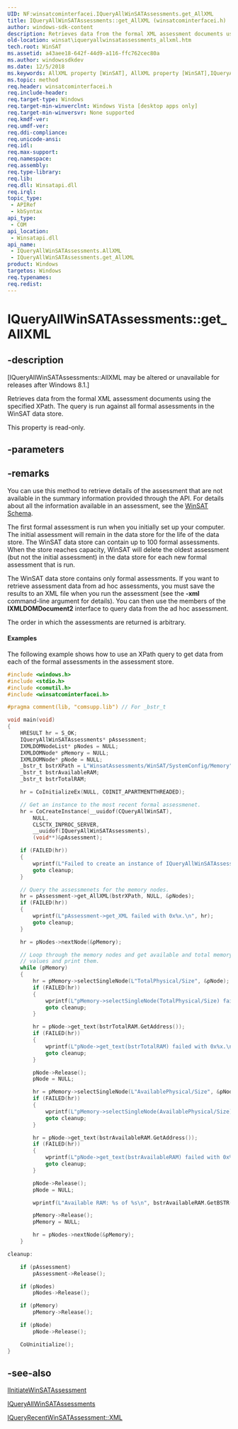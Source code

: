```yaml
---
UID: NF:winsatcominterfacei.IQueryAllWinSATAssessments.get_AllXML
title: IQueryAllWinSATAssessments::get_AllXML (winsatcominterfacei.h)
author: windows-sdk-content
description: Retrieves data from the formal XML assessment documents using the specified XPath. The query is run against all formal assessments in the WinSAT data store.
old-location: winsat\iqueryallwinsatassessments_allxml.htm
tech.root: WinSAT
ms.assetid: a43aee18-642f-44d9-a116-ffc762cec80a
ms.author: windowssdkdev
ms.date: 12/5/2018
ms.keywords: AllXML property [WinSAT], AllXML property [WinSAT],IQueryAllWinSATAssessments interface, IQueryAllWinSATAssessments interface [WinSAT],AllXML property, IQueryAllWinSATAssessments.AllXML, IQueryAllWinSATAssessments.get_AllXML, IQueryAllWinSATAssessments::AllXML, IQueryAllWinSATAssessments::get_AllXML, get_AllXML, winsat.iqueryallwinsatassessments_allxml, winsatcominterfacei/IQueryAllWinSATAssessments::AllXML, winsatcominterfacei/IQueryAllWinSATAssessments::get_AllXML
ms.topic: method
req.header: winsatcominterfacei.h
req.include-header: 
req.target-type: Windows
req.target-min-winverclnt: Windows Vista [desktop apps only]
req.target-min-winversvr: None supported
req.kmdf-ver: 
req.umdf-ver: 
req.ddi-compliance: 
req.unicode-ansi: 
req.idl: 
req.max-support: 
req.namespace: 
req.assembly: 
req.type-library: 
req.lib: 
req.dll: Winsatapi.dll
req.irql: 
topic_type:
 - APIRef
 - kbSyntax
api_type:
 - COM
api_location:
 - Winsatapi.dll
api_name:
 - IQueryAllWinSATAssessments.AllXML
 - IQueryAllWinSATAssessments.get_AllXML
product: Windows
targetos: Windows
req.typenames: 
req.redist: 
---
```


# IQueryAllWinSATAssessments::get_AllXML


## -description


<p class="CCE_Message">[IQueryAllWinSATAssessments::AllXML may be altered or unavailable for releases after Windows 8.1.]

Retrieves data from the formal XML assessment documents using the specified XPath. The query is run against all formal assessments in the WinSAT data store.

This property is read-only.


## -parameters


## -remarks



You can use this method to retrieve details of the assessment that are not available in the summary information provided through the API. For details about all the information available in an assessment, see the <a href="https://msdn.microsoft.com/da497f3b-f5a2-401e-8230-937362ecf4f2">WinSAT Schema</a>.

The first formal assessment is run when you initially set up your computer. The initial assessment will remain in the data store for the life of the data store. The WinSAT data store can contain up to 100 formal assessments. When the store reaches capacity, WinSAT will delete the oldest assessment (but not the initial assessment) in the data store for each new formal assessment that is run.

The WinSAT data store contains only formal assessments. If you want to retrieve assessment data from ad hoc assessments, you must save the results to an XML file when you run the assessment (see the <b>-xml</b> command-line argument for details). You can then use the members of the <b>IXMLDOMDocument2</b> interface to query data from the ad hoc assessment.

The order in which the assessments are returned is arbitrary.


#### Examples

The following example shows how to use an XPath query to get data from each of the formal assessments in the assessment store.


```cpp
#include <windows.h>
#include <stdio.h>
#include <comutil.h>
#include <winsatcominterfacei.h>

#pragma comment(lib, "comsupp.lib") // For _bstr_t

void main(void)
{
    HRESULT hr = S_OK;
    IQueryAllWinSATAssessments* pAssessment;
    IXMLDOMNodeList* pNodes = NULL;
    IXMLDOMNode* pMemory = NULL;
    IXMLDOMNode* pNode = NULL;
    _bstr_t bstrXPath = L"WinsatAssessments/WinSAT/SystemConfig/Memory";
    _bstr_t bstrAvailableRAM;
    _bstr_t bstrTotalRAM;

    hr = CoInitializeEx(NULL, COINIT_APARTMENTTHREADED);

    // Get an instance to the most recent formal assessmenet.
    hr = CoCreateInstance(__uuidof(CQueryAllWinSAT),
        NULL,
        CLSCTX_INPROC_SERVER,
        __uuidof(IQueryAllWinSATAssessments),
        (void**)&pAssessment);

    if (FAILED(hr))
    {
        wprintf(L"Failed to create an instance of IQueryAllWinSATAssessments. Failed with 0x%x.\n", hr);
        goto cleanup;
    }

    // Query the assessmenets for the memory nodes.
    hr = pAssessment->get_AllXML(bstrXPath, NULL, &pNodes);
    if (FAILED(hr))
    {
        wprintf(L"pAssessment->get_XML failed with 0x%x.\n", hr);
        goto cleanup;
    }

    hr = pNodes->nextNode(&pMemory);

    // Loop through the memory nodes and get available and total memory size
    // values and print them.
    while (pMemory)
    {
        hr = pMemory->selectSingleNode(L"TotalPhysical/Size", &pNode);
        if (FAILED(hr))
        {
            wprintf(L"pMemory->selectSingleNode(TotalPhysical/Size) failed with 0x%x.\n", hr);
            goto cleanup;
        }

        hr = pNode->get_text(bstrTotalRAM.GetAddress());
        if (FAILED(hr))
        {
            wprintf(L"pNode->get_text(bstrTotalRAM) failed with 0x%x.\n", hr);
            goto cleanup;
        }

        pNode->Release();
        pNode = NULL;

        hr = pMemory->selectSingleNode(L"AvailablePhysical/Size", &pNode);
        if (FAILED(hr))
        {
            wprintf(L"pMemory->selectSingleNode(AvailablePhysical/Size) failed with 0x%x.\n", hr);
            goto cleanup;
        }

        hr = pNode->get_text(bstrAvailableRAM.GetAddress());
        if (FAILED(hr))
        {
            wprintf(L"pNode->get_text(bstrAvailableRAM) failed with 0x%x.\n", hr);
            goto cleanup;
        }

        pNode->Release();
        pNode = NULL;

        wprintf(L"Available RAM: %s of %s\n", bstrAvailableRAM.GetBSTR(), bstrTotalRAM.GetBSTR());

        pMemory->Release();
        pMemory = NULL;

        hr = pNodes->nextNode(&pMemory);
    }

cleanup:

    if (pAssessment)
        pAssessment->Release();

    if (pNodes)
        pNodes->Release();

    if (pMemory)
        pMemory->Release();

    if (pNode)
        pNode->Release();

    CoUninitialize();
}

```





## -see-also




<a href="https://msdn.microsoft.com/0b299477-50a4-4f61-a0e5-fdbae239503b">IInitiateWinSATAssessment</a>



<a href="https://msdn.microsoft.com/b78cfaf1-0fce-449c-96f5-76d318f30384">IQueryAllWinSATAssessments</a>



<a href="https://msdn.microsoft.com/f8a1c664-bea3-4505-bcf0-2b8715dbe7dd">IQueryRecentWinSATAssessment::XML</a>
 

 

